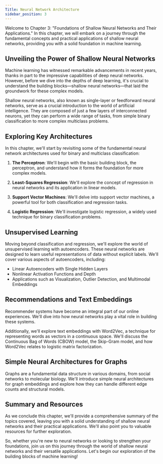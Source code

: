 ```yaml
---
Title: Neural Network Architecture
sidebar_position: 3
---
```


Welcome to Chapter 3: "Foundations of Shallow Neural Networks and Their Applications." In this chapter, we will embark on a journey through the fundamental concepts and practical applications of shallow neural networks, providing you with a solid foundation in machine learning.

## Unveiling the Power of Shallow Neural Networks

Machine learning has witnessed remarkable advancements in recent years, thanks in part to the impressive capabilities of deep neural networks. However, before we dive into the depths of deep learning, it's crucial to understand the building blocks—shallow neural networks—that laid the groundwork for these complex models.

Shallow neural networks, also known as single-layer or feedforward neural networks, serve as a crucial introduction to the world of artificial intelligence. They are composed of just a few layers of interconnected neurons, yet they can perform a wide range of tasks, from simple binary classification to more complex multiclass problems.

## Exploring Key Architectures

In this chapter, we'll start by revisiting some of the fundamental neural network architectures used for binary and multiclass classification:

1. **The Perceptron**: We'll begin with the basic building block, the perceptron, and understand how it forms the foundation for more complex models.

2. **Least-Squares Regression**: We'll explore the concept of regression in neural networks and its application in linear models.

3. **Support Vector Machines**: We'll delve into support vector machines, a powerful tool for both classification and regression tasks.

4. **Logistic Regression**: We'll investigate logistic regression, a widely used technique for binary classification problems.

## Unsupervised Learning

Moving beyond classification and regression, we'll explore the world of unsupervised learning with autoencoders. These neural networks are designed to learn useful representations of data without explicit labels. We'll cover various aspects of autoencoders, including:

- Linear Autoencoders with Single Hidden Layers
- Nonlinear Activation Functions and Depth
- Applications such as Visualization, Outlier Detection, and Multimodal Embeddings

## Recommendations and Text Embeddings

Recommender systems have become an integral part of our online experiences. We'll dive into how neural networks play a vital role in building these systems.

Additionally, we'll explore text embeddings with Word2Vec, a technique for representing words as vectors in a continuous space. We'll discuss the Continuous Bag of Words (CBOW) model, the Skip-Gram model, and how Word2Vec relates to logistic matrix factorization.

## Simple Neural Architectures for Graphs

Graphs are a fundamental data structure in various domains, from social networks to molecular biology. We'll introduce simple neural architectures for graph embeddings and explore how they can handle different edge counts and structural models.

## Summary and Resources

As we conclude this chapter, we'll provide a comprehensive summary of the topics covered, leaving you with a solid understanding of shallow neural networks and their practical applications. We'll also point you to valuable resources for further exploration.

So, whether you're new to neural networks or looking to strengthen your foundations, join us on this journey through the world of shallow neural networks and their versatile applications. Let's begin our exploration of the building blocks of machine learning!